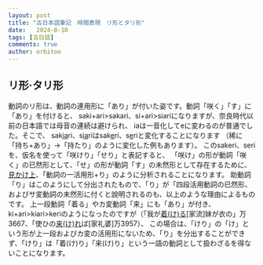 ```yaml
---
layout: post
title: "古日本語筆記　時間表現　リ形とタリ形"
date:   2024-8-10
tags: [古日語]
comments: true
author: orbitoo
---
```


## リ形·タリ形

動詞のリ形は、動詞の連用形に「あり」が付いた姿です。動詞「咲く」「す」に「あり」を付けると、
saki+ari>sakari、si+ari>siariになりますが、奈良時代以前の日本語では母音の連続は避けられ、
iaは一音化してeに変わるのが普通でした。そこで、
sak<u>ia</u>ri、s<u>ia</u>riはsak<u>e</u>ri、s<u>e</u>riと変化することになります
（稀に「持ち+あり」->「持たり」のように変化した例もあります）。
このsakeri、seriを、仮名を使って「咲けり」「せり」と表記すると、
「咲け」の形が動詞「咲く」の已然形として、「せ」の形が動詞「す」の未然形として存在するために、
<u>見かけ上</u>、「動詞の一活用形+り」のように分析されることになります。
助動詞「り」はこのようにして分出されたもので、「り」が「四段活用動詞の已然形、およびサ変動詞の未然形に付くと說明されるのも、以上のような理由によるものです。
上一段動詞「着る」やカ変動詞「来」にも「あり」が付き、
ki+ari>kiari>keriのようになったのですが（「我が<u>着(け)る</u>\[家流\]妹が衣の」万3667、「使ひの<u>来(け)れ</u>ば\[家礼婆\]万3957）、
この場合は、「けり」の「け」という形が上一段およびカ変の活用形にないため、「り」を分出することができず、「けり」は「着(け)り」「来(け)り」という一語の動詞として扱わざるを得ないことになります。
